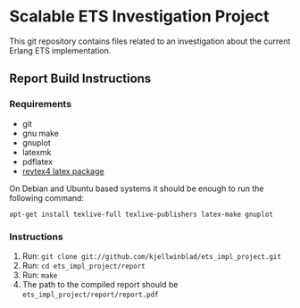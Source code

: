 Scalable ETS Investigation Project
==================================

This git repository contains files related to an investigation about the current Erlang ETS implementation.


Report Build Instructions
-------------------------

### Requirements

* git
* gnu make
* gnuplot
* latexmk
* pdflatex
* [revtex4 latex package](https://authors.aps.org/revtex4/)

On Debian and Ubuntu based systems it should be enough to run the following command:

`apt-get install texlive-full texlive-publishers latex-make gnuplot`

### Instructions

1. Run: `git clone git://github.com/kjellwinblad/ets_impl_project.git` 
2. Run: `cd ets_impl_project/report`
3. Run: `make`
4. The path to the compiled report should be `ets_impl_project/report/report.pdf`
